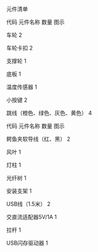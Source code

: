 元件清单

代码 元件名称 数量 图示

车轮 2

车轮卡扣 2

支撑轮 1

底板 1

温度传感器 1

小按键 2

跳线（橙色、绿色、灰色、黄色） 4

代码 元件名称 数量 图示

鳄鱼夹软导线（红、黑） 2

风叶 1

灯柱 1

光纤树 1

安装支架 1

USB线（1.5米） 2

交直流适配器5V/1A 1

拉杆 1

USB闪存驱动器 1